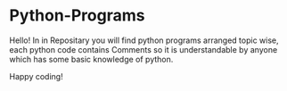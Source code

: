 # Python-Programs
Hello!
In in Repositary you will find python programs arranged topic wise, 
each python code contains Comments so it is understandable by anyone which has some basic knowledge of python.

Happy coding!
